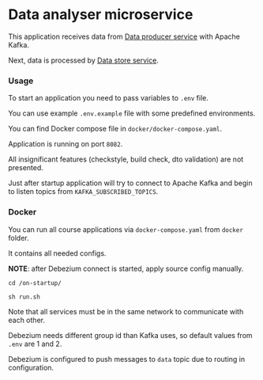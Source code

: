 # Data analyser microservice


This application receives data
from [Data producer service](https://github.com/JavaCoDED78/data-producer-service)
with Apache Kafka.

Next, data is processed
by [Data store service](https://github.com/JavaCoDED78/data-store-service).

### Usage

To start an application you need to pass variables to `.env` file.

You can use example `.env.example` file with some predefined environments.

You can find Docker compose file in `docker/docker-compose.yaml`.

Application is running on port `8082`.

All insignificant features (checkstyle, build check, dto validation) are not
presented.

Just after startup application will try to connect to Apache Kafka and begin to
listen topics from `KAFKA_SUBSCRIBED_TOPICS`.

### Docker

You can run all course applications via `docker-compose.yaml` from `docker`
folder.

It contains all needed configs.

**NOTE**: after Debezium connect is started, apply source config manually.

```shell
cd /on-startup/

sh run.sh
```

Note that all services must be in the same network to communicate with each
other.

Debezium needs different group id than Kafka uses, so default values from `.env`
are 1 and 2.

Debezium is configured to push messages to `data` topic due to routing in
configuration.